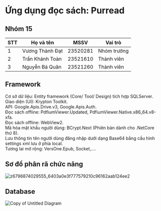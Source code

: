 # Ứng dụng đọc sách: Purread

## Nhóm 15

|STT|Họ và tên|MSSV|Vai trò|
|---|---------|----|-------|
|1|Vương Thành Đạt|23520281|Nhóm trưởng|
|2|Trần Khánh Toàn|23521610|Thành viên|
|3|Nguyễn Bá Quân|23521260|Thành viên|

## Framework
Cơ sở dữ liệu: Entity framework (Core/ Tool/ Design) tích hợp SQLServer.<br>
Giao diện (UI): Krypton Toolkit.<br>
API: Google.Apis.Drive.v3, Google.Apis.Auth.<br>
Đọc sách offline: PdfiumViewer.Updated, PdfiumViewer.Native.x86_64.v8-xfa.<br>
Đọc sách offline: WebView2.<br>
Mã hóa mật khẩu người dùng: BCrypt.Next (Phiên bản dành cho .NetCore thứ 8).<br>
Lưu thông tin tên người dùng đăng nhập dưới dạng Base64 bằng cấu hình settings xml lưu ở phía local.<br>
Tương lai mở rộng: VersOne.Epub, Socket,....<br>


## Sơ đồ phân rã chức năng
![z6796874029555_6403a0e3f777579210c96162aab124ee2](https://github.com/user-attachments/assets/67b22dc0-1104-4bb7-9c09-6954b690ac2f)


## Database
![Copy of Untitled Diagram](https://github.com/user-attachments/assets/4c4ac93e-7c9d-4114-9af4-f5cb5573beaf)

